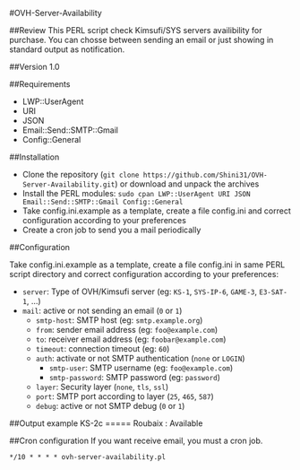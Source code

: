#OVH-Server-Availability

##Review
This PERL script check Kimsufi/SYS servers availibility for purchase. 
You can chosse between sending an email or just showing in standard output as notification.

##Version
1.0

##Requirements
* LWP::UserAgent
* URI
* JSON
* Email::Send::SMTP::Gmail
* Config::General

##Installation

* Clone the repository (`git clone https://github.com/Shini31/OVH-Server-Availability.git`) or download and unpack the archives
* Install the PERL modules: `sudo cpan LWP::UserAgent URI JSON Email::Send::SMTP::Gmail Config::General`
* Take config.ini.example as a template, create a file config.ini and correct configuration according to your preferences
* Create a cron job to send you a mail periodically

##Configuration

Take config.ini.example as a template, create a file config.ini in same PERL script directory and correct configuration according to your preferences:
* `server`: Type of OVH/Kimsufi server (eg: `KS-1`, `SYS-IP-6`, `GAME-3`, `E3-SAT-1`, ...)
* `mail`: active or not sending an email (`0` or `1`)
  * `smtp-host`: SMTP host (eg: `smtp.example.org`)
  * `from`: sender email address (eg: `foo@example.com`)
  * `to`: receiver email address (eg: `foobar@example.com`)
  * `timeout`: connection timeout (eg: `60`)
  * `auth`: activate or not SMTP authentication (`none` or `LOGIN`)
    * `smtp-user`: SMTP username (eg: `foo@example.com`)
    * `smtp-password`: SMTP password (eg: `password`)
  * `layer`: Security layer (`none`, `tls`, `ssl`)
  * `port`: SMTP port according to layer (`25`, `465`, `587`)
  * `debug`: active or not SMTP debug (`0` or `1`)



##Output example
    KS-2c
    =====
    Roubaix : Available


##Cron configuration
If you want receive email, you must a cron job.

    */10 * * * * ovh-server-availability.pl


